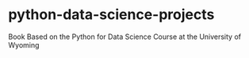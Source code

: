 # python-data-science-projects
Book Based on the Python for Data Science Course at the University of Wyoming
